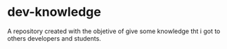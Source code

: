 # dev-knowledge
A repository created with the objetive of give some knowledge tht i got to others developers and students.
